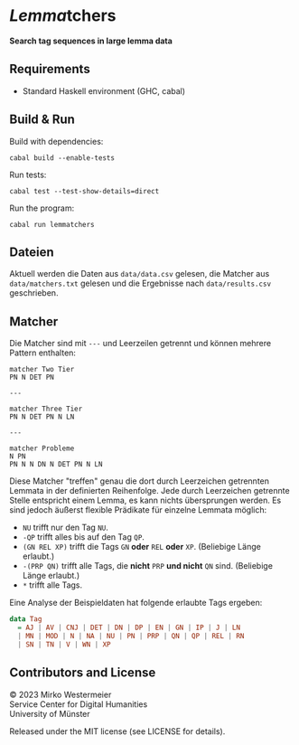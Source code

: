 # *Lemma*tchers

**Search tag sequences in large lemma data**

## Requirements

- Standard Haskell environment (GHC, cabal)

## Build & Run

Build with dependencies:

```
cabal build --enable-tests
```

Run tests:

```
cabal test --test-show-details=direct
```

Run the program:

```
cabal run lemmatchers
```

## Dateien

Aktuell werden die Daten aus `data/data.csv` gelesen, die Matcher aus `data/matchers.txt` gelesen und die Ergebnisse nach `data/results.csv` geschrieben.

## Matcher

Die Matcher sind mit `---` und Leerzeilen getrennt und können mehrere Pattern enthalten:

```
matcher Two Tier
PN N DET PN

---

matcher Three Tier
PN N DET PN N LN

---

matcher Probleme
N PN
PN N N DN N DET PN N LN
```

Diese Matcher "treffen" genau die dort durch Leerzeichen getrennten Lemmata in der definierten Reihenfolge. Jede durch Leerzeichen getrennte Stelle entspricht einem Lemma, es kann nichts übersprungen werden. Es sind jedoch äußerst flexible Prädikate für einzelne Lemmata möglich:

- `NU` trifft nur den Tag `NU`.
- `-QP` trifft alles bis auf den Tag `QP`.
- `(GN REL XP)` trifft die Tags `GN` **oder** `REL` **oder** `XP`. (Beliebige Länge erlaubt.)
- `-(PRP QN)` trifft alle Tags, die **nicht** `PRP` **und nicht** `QN` sind. (Beliebige Länge erlaubt.)
- `*` trifft alle Tags.

Eine Analyse der Beispieldaten hat folgende erlaubte Tags ergeben:

```haskell
data Tag
  = AJ | AV | CNJ | DET | DN | DP | EN | GN | IP | J | LN
  | MN | MOD | N | NA | NU | PN | PRP | QN | QP | REL | RN
  | SN | TN | V | WN | XP
```

## Contributors and License

&copy; 2023 Mirko Westermeier  
Service Center for Digital Humanities  
University of Münster

Released under the MIT license (see LICENSE for details).
